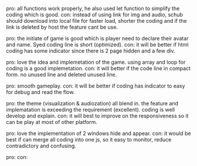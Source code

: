 <!-- /* Schub */ -->
pro: all functions work properly, he also used let function to simplify the coding which is good.
con: instead of using link for img and audio, schub should download into local file for faster load, shorter the coding and if the link is deleted by host the feature cant be use.

<!-- /* Syed */ -->
pro: the initiate of game is good which is player need to declare their avatar and name. Syed coding line is short (optimized).
con: it will be better if html coding has some indicator since there is 2 page hidden and a few div.

<!-- /* Aisyah */ -->
pro: love the idea and implemetation of the game. using array and loop for coding is a good implemetation.
con: it will better if the code line in compact form. no unused line and deleted unused line.

<!-- /* Fahmi */ -->
pro: smooth gameplay.
con: it will be better if coding has indicator to easy for debug and read the flow.

<!-- /* Khairul */ -->
pro: the theme (visualization & audiozation) all blend in. the feature and implematation is exceeding the requirement (excellent). coding is well develop and explain.
con: it will best to improve on the responsiveness so it can be play at most of other platform.

<!-- /* Nadhirah */ -->
pro: love the implementation of 2 windows hide and appear.
con: it would be best if can merge all coding into one js, so it easy to monitor, reduce contradictory and confusing.

<!-- /* Hadri */ -->
pro:
con: